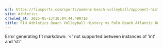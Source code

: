```yaml
---
url: https://fiusports.com/sports/womens-beach-volleyball/opponent-history/palm-beach-atlantic-university/65
site: Athletics
crawled_at: 2025-05-13T10:04:44.490710
title: FIU Athletics Beach Volleyball History vs Palm Beach Atlantic University
---
```


Error generating fit markdown: '<' not supported between instances of 'int' and 'str'